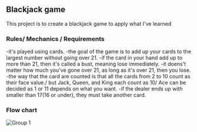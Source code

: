 
## Blackjack game
This project is to create a blackjack game to apply what I've learned

### Rules/ Mechanics / Requirements
-it's played using cards.
-the goal of the game is to add up your cards to the largest number without going over 21.
-if the card in your hand add up to more than 21, then it's called a bust, meaning lose immediately.
-it doens't matter how much you've gone over 21, as long as it's over 21, then you lose.
-the way that the card are counted is that all the cards from 2 to 10 count as their face value./ but Jack, Queen, and King each count as 10/ Ace can be decided as 1 or 11 depends on what you want.
-if the dealer ends up with smaller than 17(16 or under), they must take another card.

### Flow chart

![Group 1](https://user-images.githubusercontent.com/86972559/154788919-a1ac6342-27c4-4a6f-bb77-8153a6b8d46f.png)
